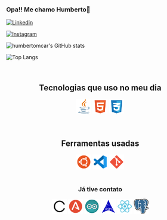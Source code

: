 ### Opa!! Me chamo Humberto🦵


[![Linkedin](https://img.shields.io/badge/LinkedIn-0077B5?style=for-the-badge&logo=linkedin&logoColor=white)](www.linkedin.com/in/humberto-carneiro-674927235)

[![Instagram](https://img.shields.io/badge/Instagram-E4405F?style=for-the-badge&logo=instagram&logoColor=white)]([www.linkedin.com/in/humberto-carneiro-674927235](https://www.instagram.com/humberto.carneiro0/))

![humbertomcar's GitHub stats](https://github-readme-stats.vercel.app/api?username=humbertomcar&theme=onedark)

![Top Langs](https://github-readme-stats.vercel.app/api/top-langs/?username=humbertomcar&hide_progress=true)



<div style="display: inline_block; text-align: center"><br>
    <h2>Tecnologias que uso no meu dia</h2>
    <img alt="java" src="./images/java-svgrepo-com.svg" width = 40 style="align_items:">
    <img alt="HTML" src="./images/html-5-svgrepo-com.svg" width = 40>
    <img alt="CSS" src="./images/css-3-svgrepo-com.svg" width = 40>
</div>
<br>
<br>
<div style="display: inline_block; text-align: center">
    <h2>Ferramentas usadas</h2>
    <img alt="Ubuntu" src="./images/ubuntu-svgrepo-com.svg" width = 40>
    <img alt="Vscode" src="./images/vscode-svgrepo-com.svg" width = 40>
    <img alt="Git" src="./images/git-svgrepo-com.svg" width = 40>
</div>
<br>
<div style="display: inline_block; text-align: center">
    <h3>Já tive contato</h3>
    <img alt="C" src="./images/c-svgrepo-com.svg" width = 40>
    <img alt="antlr" src="./images/antlr-svgrepo-com.svg" width = 40>
    <img alt="arduino" src="./images/arduino-svgrepo-com.svg" width = 40>
    <img alt="Assembly" src="./images/assembly-svgrepo-com.svg" width = 40>
    <img alt="React Native" src="./images/react-svgrepo-com.svg" width = 40>
    <img alt="PostGreSQL" src="./images/postgresql-svgrepo-com.svg" width = 40>
</div>